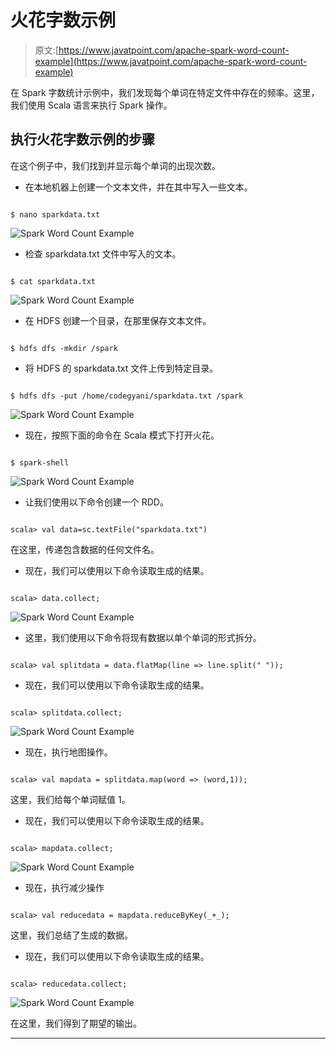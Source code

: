 # 火花字数示例

> 原文:[https://www.javatpoint.com/apache-spark-word-count-example](https://www.javatpoint.com/apache-spark-word-count-example)

在 Spark 字数统计示例中，我们发现每个单词在特定文件中存在的频率。这里，我们使用 Scala 语言来执行 Spark 操作。

## 执行火花字数示例的步骤

在这个例子中，我们找到并显示每个单词的出现次数。

*   在本地机器上创建一个文本文件，并在其中写入一些文本。

```

$ nano sparkdata.txt 

```

![Spark Word Count Example](../Images/646a3f3eae02e8f1f8476478dc023ff1.png)

*   检查 sparkdata.txt 文件中写入的文本。

```

$ cat sparkdata.txt

```

![Spark Word Count Example](../Images/f5ddea51fbe3542d95e737a0493f6d35.png)

*   在 HDFS 创建一个目录，在那里保存文本文件。

```

$ hdfs dfs -mkdir /spark

```

*   将 HDFS 的 sparkdata.txt 文件上传到特定目录。

```

$ hdfs dfs -put /home/codegyani/sparkdata.txt /spark

```

![Spark Word Count Example](../Images/23a9708b263f8505e5534d7211e55b97.png)

*   现在，按照下面的命令在 Scala 模式下打开火花。

```

$ spark-shell

```

![Spark Word Count Example](../Images/ae93d28b8bc740803a82bcb9990cacc1.png)

*   让我们使用以下命令创建一个 RDD。

```

scala> val data=sc.textFile("sparkdata.txt")

```

在这里，传递包含数据的任何文件名。

*   现在，我们可以使用以下命令读取生成的结果。

```

scala> data.collect;

```

![Spark Word Count Example](../Images/81b001a8cfe221cb322fc4ad4ca812dd.png)

*   这里，我们使用以下命令将现有数据以单个单词的形式拆分。

```

scala> val splitdata = data.flatMap(line => line.split(" "));

```

*   现在，我们可以使用以下命令读取生成的结果。

```

scala> splitdata.collect;

```

![Spark Word Count Example](../Images/e6127602a3b825cfd55947c36351f032.png)

*   现在，执行地图操作。

```

scala> val mapdata = splitdata.map(word => (word,1));

```

这里，我们给每个单词赋值 1。

*   现在，我们可以使用以下命令读取生成的结果。

```

scala> mapdata.collect;

```

![Spark Word Count Example](../Images/f9b397f64163a18e4ab2cd60d67ec363.png)

*   现在，执行减少操作

```

scala> val reducedata = mapdata.reduceByKey(_+_);

```

这里，我们总结了生成的数据。

*   现在，我们可以使用以下命令读取生成的结果。

```

scala> reducedata.collect;

```

![Spark Word Count Example](../Images/3fa8d7ea8a4572e3371f399ec45048ba.png)

在这里，我们得到了期望的输出。

* * *